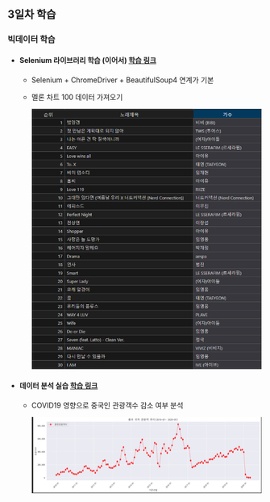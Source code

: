 ## 3일차 학습
### 빅데이터 학습

- #### Selenium 라이브러리 학습 (이어서) [학습 링크](https://github.com/KangJeongTaek/bigdata-analysis-2024/blob/main/day03/da08_selenium_basic.ipynb)
    - Selenium + ChromeDriver + BeautifulSoup4 연계가 기본

    - 멜론 차트 100 데이터 가져오기

        ![멜론 100 엑셀](https://raw.githubusercontent.com/KangJeongTaek/bigdata-analysis-2024/main/images/ba005.png)

- #### 데이터 분석 실습 [학습 링크](https://github.com/KangJeongTaek/bigdata-analysis-2024/blob/main/day03/da09_코로나19_영향_중국인관광객수_감소여부.ipynb)

    - COVID19 영향으로 중국인 관광객수 감소 여부 분석

        ![관광객 그래프](https://raw.githubusercontent.com/KangJeongTaek/bigdata-analysis-2024/main/images/ba006.png)